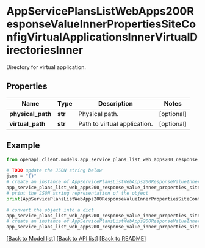 # AppServicePlansListWebApps200ResponseValueInnerPropertiesSiteConfigVirtualApplicationsInnerVirtualDirectoriesInner

Directory for virtual application.

## Properties

Name | Type | Description | Notes
------------ | ------------- | ------------- | -------------
**physical_path** | **str** | Physical path. | [optional] 
**virtual_path** | **str** | Path to virtual application. | [optional] 

## Example

```python
from openapi_client.models.app_service_plans_list_web_apps200_response_value_inner_properties_site_config_virtual_applications_inner_virtual_directories_inner import AppServicePlansListWebApps200ResponseValueInnerPropertiesSiteConfigVirtualApplicationsInnerVirtualDirectoriesInner

# TODO update the JSON string below
json = "{}"
# create an instance of AppServicePlansListWebApps200ResponseValueInnerPropertiesSiteConfigVirtualApplicationsInnerVirtualDirectoriesInner from a JSON string
app_service_plans_list_web_apps200_response_value_inner_properties_site_config_virtual_applications_inner_virtual_directories_inner_instance = AppServicePlansListWebApps200ResponseValueInnerPropertiesSiteConfigVirtualApplicationsInnerVirtualDirectoriesInner.from_json(json)
# print the JSON string representation of the object
print(AppServicePlansListWebApps200ResponseValueInnerPropertiesSiteConfigVirtualApplicationsInnerVirtualDirectoriesInner.to_json())

# convert the object into a dict
app_service_plans_list_web_apps200_response_value_inner_properties_site_config_virtual_applications_inner_virtual_directories_inner_dict = app_service_plans_list_web_apps200_response_value_inner_properties_site_config_virtual_applications_inner_virtual_directories_inner_instance.to_dict()
# create an instance of AppServicePlansListWebApps200ResponseValueInnerPropertiesSiteConfigVirtualApplicationsInnerVirtualDirectoriesInner from a dict
app_service_plans_list_web_apps200_response_value_inner_properties_site_config_virtual_applications_inner_virtual_directories_inner_from_dict = AppServicePlansListWebApps200ResponseValueInnerPropertiesSiteConfigVirtualApplicationsInnerVirtualDirectoriesInner.from_dict(app_service_plans_list_web_apps200_response_value_inner_properties_site_config_virtual_applications_inner_virtual_directories_inner_dict)
```
[[Back to Model list]](../README.md#documentation-for-models) [[Back to API list]](../README.md#documentation-for-api-endpoints) [[Back to README]](../README.md)


